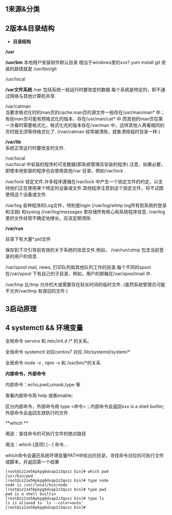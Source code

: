 ## 1来源&分类









## 2版本&目录结构

* **目录结构**

**/usr** 

 **/usr/bin**   本地用户安装软件默认目录 相当于windows里的xxx? yum install git 安装的路径就是 /usr/bin/git

/usr/local







  **/var文件系统**
/var 包括系统一般运行时要改变的数据.每个系统是特定的，即不通过网络与其他计算机共享.  

/var/catman  
当要求格式化时的man页的cache.man页的源文件一般存在/usr/man/man* 中；有些man页可能有预格式化的版本，存在/usr/man/cat* 中.而其他的man页在第一次看时需要格式化，格式化完的版本存在/var/man 中，这样其他人再看相同的页时就无须等待格式化了. (/var/catman 经常被清除，就象清除临时目录一样.)  

**/var/lib**  
系统正常运行时要改变的文件.  

/var/local  
/usr/local 中安装的程序的可变数据(即系统管理员安装的程序).注意，如果必要，即使本地安装的程序也会使用其他/var 目录，例如/var/lock .  

/var/lock 
锁定文件.许多程序遵循在/var/lock 中产生一个锁定文件的约定，以支持他们正在使用某个特定的设备或文件.其他程序注意到这个锁定文件，将不试图使用这个设备或文件.  

/var/log 
各种程序的Log文件，特别是login  (/var/log/wtmp log所有到系统的登录和注销) 和syslog (/var/log/messages 里存储所有核心和系统程序信息. /var/log 里的文件经常不确定地增长，应该定期清除. 

**/var/run** 

目录下有大量*.pid文件

保存到下次引导前有效的关于系统的信息文件.例如， /var/run/utmp 包含当前登录的用户的信息.

/var/spool 
mail, news, 打印队列和其他队列工作的目录.每个不同的spool在/var/spool 下有自己的子目录，例如，用户的邮箱在/var/spool/mail 中.  

/var/tmp 
比/tmp 允许的大或需要存在较长时间的临时文件. (虽然系统管理员可能不允许/var/tmp 有很旧的文件.)  

## 3启动原理


## 4 systemctl && 环境变量

全局命令 service 和 /etc/init.d /* 的关系。

全局命令 systemctl 对应centos7 对应 /lib/systemd/system/*



全局命令 node -v , npm -v  和 /usr/bin/*的关系



**内部命令，外部命令**

内部命令：echo,pwd,umask,type 等

查看内部命令用 help 或者enable;

区分内部命令，外部命令用  type <命令>；内部命令会返回xxx  is a shell builtin;外部命令会返回生效执行的文件



**which **

用途：查找命令的可执行文件的绝对路径

用法：which   [选项]   [--]   命令...

which命令会遍历系统环境变量PATH中给出的目录，寻找命令对应的可执行文件或脚本，并返回第一个结果

```
[root@iz2ze56pkpg6dxap2z3qvzz bin]# which pwd
/usr/bin/pwd
[root@iz2ze56pkpg6dxap2z3qvzz bin]# type node
node is /usr/local/bin/node
[root@iz2ze56pkpg6dxap2z3qvzz bin]# type pwd
pwd is a shell builtin
[root@iz2ze56pkpg6dxap2z3qvzz bin]# type ls
ls is aliased to `ls --color=auto'
[root@iz2ze56pkpg6dxap2z3qvzz bin]# 
```

